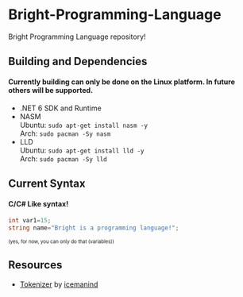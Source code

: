 # Bright-Programming-Language
Bright Programming Language repository!

## Building and Dependencies
#### Currently building can only be done on the Linux platform. In future others will be supported.
- .NET 6 SDK and Runtime
- NASM \
Ubuntu: `sudo apt-get install nasm -y` \
Arch: `sudo pacman -Sy nasm`
- LLD \
Ubuntu: `sudo apt-get install lld -y` \
Arch: `sudo pacman -Sy lld`

## Current Syntax
#### C/C# Like syntax!
```cs
int var1=15;
string name="Bright is a programming language!";
```
<sup><sub>(yes, for now, you can only do that (variables))</sup></sub>

## Resources
- [Tokenizer](https://github.com/icemanind/TokenIcer) by [icemanind](https://github.com/icemanind)


